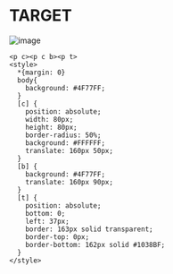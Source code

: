 # TARGET

![image](https://github.com/gaschneider/cssbattle/assets/16023844/6a523f33-4f7b-4756-8432-2d6b775148b6)

```
<p c><p c b><p t>
<style>
  *{margin: 0}
  body{
    background: #4F77FF;
  }
  [c] {
    position: absolute;
    width: 80px;
    height: 80px;
    border-radius: 50%;
    background: #FFFFFF;
    translate: 160px 50px;
  }
  [b] {
    background: #4F77FF;
    translate: 160px 90px;
  }
  [t] {
    position: absolute;
    bottom: 0;
    left: 37px;
    border: 163px solid transparent;
    border-top: 0px;
    border-bottom: 162px solid #1038BF;
  }
</style>
```
